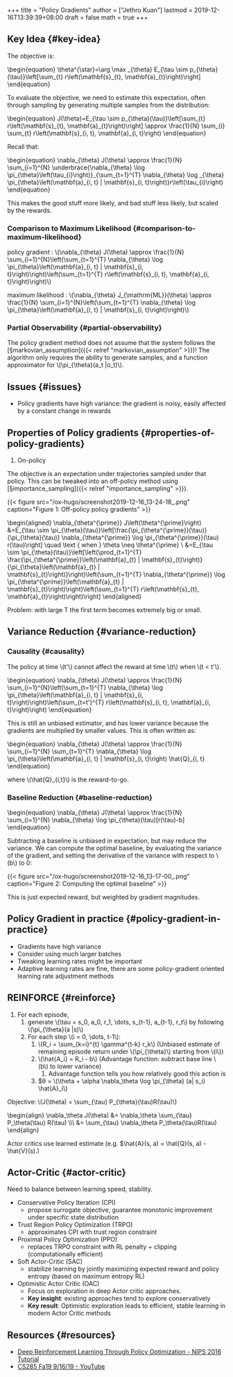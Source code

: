 +++
title = "Policy Gradients"
author = ["Jethro Kuan"]
lastmod = 2019-12-16T13:39:39+08:00
draft = false
math = true
+++

## Key Idea {#key-idea}

The objective is:

\begin{equation}
  \theta^{\star}=\arg \max \_{\theta} E\_{\tau \sim p\_{\theta}(\tau)}\left[\sum\_{t} r\left(\mathbf{s}\_{t}, \mathbf{a}\_{t}\right)\right]
\end{equation}

To evaluate the objective, we need to estimate this expectation, often
through sampling by generating multiple samples from the distribution:

\begin{equation}
  J(\theta)=E\_{\tau \sim p\_{\theta}(\tau)}\left[\sum\_{t} r\left(\mathbf{s}\_{t}, \mathbf{a}\_{t}\right)\right] \approx \frac{1}{N} \sum\_{i} \sum\_{t} r\left(\mathbf{s}\_{i, t}, \mathbf{a}\_{i, t}\right)
\end{equation}

Recall that:

\begin{equation}
  \nabla\_{\theta} J(\theta) \approx \frac{1}{N} \sum\_{i=1}^{N} \underbrace{\nabla\_{\theta} \log \pi\_{\theta}\left(\tau\_{i}\right)}\_{\sum\_{t=1}^{T} \nabla\_{\theta} \log \_{\theta} \pi\_{\theta}\left(\mathbf{a}\_{i, t} | \mathbf{s}\_{i, t}\right)}r\left(\tau\_{i}\right)
\end{equation}

This makes the good stuff more likely, and bad stuff less likely, but
scaled by the rewards.


### Comparison to Maximum Likelihood {#comparison-to-maximum-likelihood}

policy gradient
: \\(\nabla\_{\theta} J(\theta) \approx \frac{1}{N}
      \sum\_{i=1}^{N}\left(\sum\_{t=1}^{T} \nabla\_{\theta} \log
      \pi\_{\theta}\left(\mathbf{a}\_{i, t} | \mathbf{s}\_{i,
      t}\right)\right)\left(\sum\_{t=1}^{T} r\left(\mathbf{s}\_{i, t},
      \mathbf{a}\_{i, t}\right)\right)\\)

maximum likelihood
: \\(\nabla\_{\theta} J\_{\mathrm{ML}}(\theta) \approx \frac{1}{N} \sum\_{i=1}^{N}\left(\sum\_{t=1}^{T} \nabla\_{\theta} \log \pi\_{\theta}\left(\mathbf{a}\_{i, t} | \mathbf{s}\_{i, t}\right)\right)\\)


### Partial Observability {#partial-observability}

The policy gradient method does not assume that the system follows the
[§markovian\_assumption]({{< relref "markovian_assumption" >}})! The algorithm only requires the ability to
generate samples, and a function approximator for
\\(\pi\_{\theta}(a\_t |o\_t)\\).


## Issues {#issues}

-   Policy gradients have high variance: the gradient is noisy, easily
    affected by a constant change in rewards


## Properties of Policy gradients {#properties-of-policy-gradients}

1.  On-policy

The objective is an expectation under trajectories sampled under that
policy. This can be tweaked into an off-policy method using
[§importance\_sampling]({{< relref "importance_sampling" >}}).

{{< figure src="/ox-hugo/screenshot2019-12-16_13-24-18_.png" caption="Figure 1: Off-policy policy gradients" >}}

\begin{aligned} \nabla\_{\theta^{\prime}} J\left(\theta^{\prime}\right) &=E\_{\tau \sim \pi\_{\theta}(\tau)}\left[\frac{\pi\_{\theta^{\prime}}(\tau)}{\pi\_{\theta}(\tau)} \nabla\_{\theta^{\prime}} \log \pi\_{\theta^{\prime}}(\tau) r(\tau)\right] \quad \text { when } \theta \neq \theta^{\prime} \\ &=E\_{\tau \sim \pi\_{\theta}(\tau)}\left[\left(\prod\_{t=1}^{T} \frac{\pi\_{\theta^{\prime}}\left(\mathbf{a}\_{t} | \mathbf{s}\_{t}\right)}{\pi\_{\theta}\left(\mathbf{a}\_{t} | \mathbf{s}\_{t}\right)}\right)\left(\sum\_{t=1}^{T} \nabla\_{\theta^{\prime}} \log \pi\_{\theta^{\prime}}\left(\mathbf{a}\_{t} | \mathbf{s}\_{t}\right)\right)\left(\sum\_{t=1}^{T} r\left(\mathbf{s}\_{t}, \mathbf{a}\_{t}\right)\right)\right] \end{aligned}

Problem: with large T the first term becomes extremely big or small.


## Variance Reduction {#variance-reduction}


### Causality {#causality}

The policy at time \\(t'\\) cannot affect the reward at time \\(t\\) when \\(t <
   t'\\).

\begin{equation}
  \nabla\_{\theta} J(\theta) \approx \frac{1}{N} \sum\_{i=1}^{N}\left(\sum\_{t=1}^{T} \nabla\_{\theta} \log \pi\_{\theta}\left(\mathbf{a}\_{i, t} | \mathbf{s}\_{i, t}\right)\right)\left(\sum\_{t=t'}^{T} r\left(\mathbf{s}\_{i, t}, \mathbf{a}\_{i, t}\right)\right)
\end{equation}

This is still an unbiased estimator, and has lower variance because
the gradients are multiplied by smaller values. This is often written
as:

\begin{equation}
  \nabla\_{\theta} J(\theta) \approx \frac{1}{N} \sum\_{i=1}^{N} \sum\_{t=1}^{T} \nabla\_{\theta} \log \pi\_{\theta}\left(\mathbf{a}\_{i, t} | \mathbf{s}\_{i, t}\right) \hat{Q}\_{i, t}
\end{equation}

where \\(\hat{Q}\_{i,t}\\) is the reward-to-go.


### Baseline Reduction {#baseline-reduction}

\begin{equation}
  \nabla\_{\theta} J(\theta) \approx \frac{1}{N} \sum\_{i=1}^{N} \nabla\_{\theta} \log \pi\_{\theta}(\tau)[r(\tau)-b]
\end{equation}

Subtracting a baseline is unbiased in expectation, but may reduce the
variance. We can compute the optimal baseline, by evaluating the
variance of the gradient, and setting the derivative of the variance
with respect to \\(b\\) to 0:

{{< figure src="/ox-hugo/screenshot2019-12-16_13-17-00_.png" caption="Figure 2: Computing the optimal baseline" >}}

This is just expected reward, but weighted by gradient magnitudes.


## Policy Gradient in practice {#policy-gradient-in-practice}

-   Gradients have high variance
-   Consider using much larger batches
-   Tweaking learning rates might be important
-   Adaptive learning rates are fine, there are some policy-gradient
    oriented learning rate adjustment methods


## REINFORCE {#reinforce}

1.  For each episode,
    1.  generate \\(\tau = s\_0, a\_0, r\_1, \dots, s\_{t-1},
              a\_{t-1}, r\_t\\) by following \\(\pi\_{\theta}(a |s)\\)
    2.  For each step \\(i = 0, \dots, t-1\\):
        1.  \\(R\_i = \sum\_{k=i}^{t} \gamma^{t-k} r\_k\\) (Unbiased estimate of
            remaining episode return under \\(\pi\_{\theta}\\) starting from \\(i\\))
        2.  \\(\hat{A\_i} = R\_i - b\\) (Advantage function: subtract base line \\(b\\) to lower variance)
            1.  Advantage function tells you how relatively good this
                action is
        3.  $&theta; = \\(\theta + \alpha \nabla\_\theta \log \pi\_{\theta}
                     (a| s\_i) \hat{A}\_i\\)

Objective: \\(J(\theta) = \sum\_{\tau} P\_{\theta}(\tau)R(\tau)\\)

\begin{align}
  \nabla\_\theta J(\theta) &=  \nabla\_\theta \sum\_{\tau} P\_\theta(\tau)
                            R(\tau) \\\\\\
                          &= \sum\_{\tau} \nabla\_\theta P\_\theta(\tau)R(\tau)
\end{align}

Actor critics use learned estimate (e.g. $\hat{A}(s, a) = \hat{Q}(s,
a) - \hat{V}(s).)


## Actor-Critic {#actor-critic}

Need to balance between learning speed, stability.

-   Conservative Policy Iteration (CPI)
    -   propose surrogate objective, guarantee monotonic improvement under
        specific state distribution
-   Trust Region Policy Optimization (TRPO)
    -   approximates CPI with trust region constraint
-   Proximal Policy Optimization (PPO)
    -   replaces TRPO constraint with RL penalty + clipping
        (computationally efficient)
-   Soft Actor-Critic (SAC)
    -   stabilize learning by jointly maximizing expected reward and
        policy entropy (based on maximum entropy RL)
-   Optimistic Actor Critic (OAC)
    -   Focus on exploration in deep Actor critic approaches.
    -   **Key insight**: existing approaches tend to explore conservatively
    -   **Key result**: Optimistic exploration leads to efficient, stable
        learning in modern Actor Critic methods


## Resources {#resources}

-   [Deep Reinforcement Learning Through Policy Optimization - NIPS 2016 Tutorial](https://nips.cc/Conferences/2016/Schedule?showEvent=6198)
-   [CS285 Fa19 9/16/19 - YouTube](https://www.youtube.com/watch?v=Ds1trXd6pos&list=PLkFD6%5F40KJIwhWJpGazJ9VSj9CFMkb79A&index=6&t=0s)
